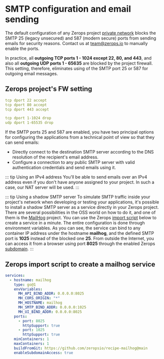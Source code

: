 # SMTP configuration and email sending

The default configuration of any Zerops project [private network](/documentation/routing/routing-between-project-services.html) blocks the SMTP 25 (legacy unsecured) and 587 (modern secure) ports from sending emails for security reasons. Contact us at [team@zerops.io](mailto:team@zerops.io) to manually enable the ports.

In practice, all **outgoing TCP ports 1 - 1024 except 22, 80, and 443**, and also all **outgoing UDP ports 1 - 65635** are blocked by the project firewall. This setting, therefore, eliminates using of the SMTP port 25 or 587 for outgoing email messages.

## Zerops project's FW setting

```yaml
tcp dport 22 accept
tcp dport 80 accept
tcp dport 443 accept

tcp dport 1-1024 drop
udp dport 1-65535 drop
```

If the SMTP ports 25 and 587 are enabled, you have two principal options for configuring the applications from a technical point of view so that they can send emails:

* Directly connect to the destination SMTP server according to the DNS resolution of the recipient's email address.
* Configure a connection to any public SMTP server with valid authentication credentials and send emails using it.

<!-- markdownlint-disable DOCSMD004 -->
::: tip Using an IPv4 address
You'll be able to send emails over an IPv4 address even if you don't have anyone assigned to your project. In such a case, our NAT server will be used.
:::
<!-- markdownlint-enable DOCSMD004 -->

<!-- markdownlint-disable DOCSMD004 -->
::: tip Using a shadow SMTP server
To simulate SMTP traffic inside your project's network when developing or testing your applications, it's possible to install a shadow SMTP server as a service directly in your Zerops project. There are several possibilities in the OSS world on how to do it, and one of them is the [MailHog](https://github.com/mailhog/MailHog) project. You can use the Zerops [import script](/documentation/export-import/project-service-export-import.html) below to create a service in a minute. The entire configuration is done through environment variables. As you can see, the service can bind to any container IP address under the hostname **mailhog**, and the defined SMTP port is **1025** instead of the blocked one **25**. From outside the Internet, you can access it from a browser using port **8025** through the enabled Zerops [subdomain](/documentation/routing/zerops-subdomain.html).
:::
<!-- markdownlint-enable DOCSMD004 -->

## Zerops import script to create a mailhog service

```yaml
services:
  - hostname: mailhog
    type: go@1
    envVariables:
      MH_API_BIND_ADDR: 0.0.0.0:8025
      MH_CORS_ORIGIN: "*"
      MH_HOSTNAME: mailhog
      MH_SMTP_BIND_ADDR: 0.0.0.0:1025
      MH_UI_BIND_ADDR: 0.0.0.0:8025
    ports:
      - port: 8025
        httpSupport: true
      - port: 1025
        httpSupport: true
    minContainers: 1
    maxContainers: 1
    buildFromGit: https://github.com/zeropsio/recipe-mailhog@main
    enableSubdomainAccess: true
```
